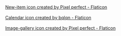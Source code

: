 <a href="https://www.flaticon.com/free-icons/new-item" title="new-item icons">New-item icon created by Pixel perfect - Flaticon</a>
<br>
<br>
<a href="https://www.flaticon.com/free-icons/calendar" title="calendar icons">Calendar icon created by bqlqn - Flaticon</a>
<br>
<br>
<a href="https://www.flaticon.com/free-icons/picture" title="picture icons">Image-gallery icon created by Pixel perfect - Flaticon</a>
